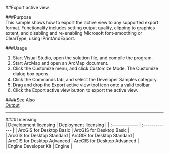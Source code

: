 ##Export active view

###Purpose  
This sample shows how to export the active view to any supported export format. Functionality includes setting output quality, clipping to graphics extent, and disabling and re-enabling Microsoft font-smoothing or ClearType, using IPrintAndExport.  


###Usage
1. Start Visual Studio, open the solution file, and compile the program.  
1. Start ArcMap and open an ArcMap document.  
1. Click the Customize menu, and click Customize Mode. The Customize dialog box opens.  
1. Click the Commands tab, and select the Developer Samples category.  
1. Drag and drop the Export active view tool icon onto a valid toolbar.  
1. Click the Export active view button to export the active view.  







####See Also  
[Output](http://desktopdev.arcgis.com/search/?q=Output&p=0&language=en&product=arcobjects-sdk-dotnet&version=&n=15&collection=help)  


---------------------------------

####Licensing  
| Development licensing | Deployment licensing | 
| :------------- | :------------- | 
| ArcGIS for Desktop Basic | ArcGIS for Desktop Basic |  
| ArcGIS for Desktop Standard | ArcGIS for Desktop Standard |  
| ArcGIS for Desktop Advanced | ArcGIS for Desktop Advanced |  
| Engine Developer Kit | Engine |  


